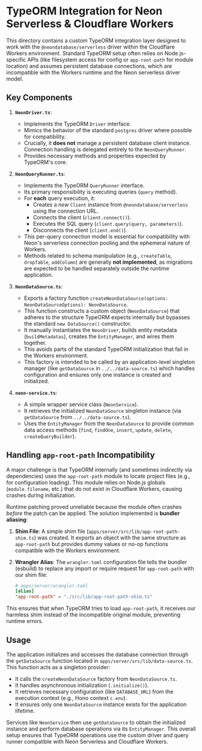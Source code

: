 # TypeORM Integration for Neon Serverless & Cloudflare Workers

This directory contains a custom TypeORM integration layer designed to work with the `@neondatabase/serverless` driver within the Cloudflare Workers environment. Standard TypeORM setup often relies on Node.js-specific APIs (like filesystem access for config or `app-root-path` for module location) and assumes persistent database connections, which are incompatible with the Workers runtime and the Neon serverless driver model.

## Key Components

1.  **`NeonDriver.ts`**:
    *   Implements the TypeORM `Driver` interface.
    *   Mimics the behavior of the standard `postgres` driver where possible for compatibility.
    *   Crucially, it **does not** manage a persistent database client instance. Connection handling is delegated entirely to the `NeonQueryRunner`.
    *   Provides necessary methods and properties expected by TypeORM's core.

2.  **`NeonQueryRunner.ts`**:
    *   Implements the TypeORM `QueryRunner` interface.
    *   Its primary responsibility is executing queries (`query` method).
    *   For **each** query execution, it:
        *   Creates a *new* `Client` instance from `@neondatabase/serverless` using the connection URL.
        *   Connects the client (`client.connect()`).
        *   Executes the SQL query (`client.query(query, parameters)`).
        *   Disconnects the client (`client.end()`).
    *   This per-query connection model is essential for compatibility with Neon's serverless connection pooling and the ephemeral nature of Workers.
    *   Methods related to schema manipulation (e.g., `createTable`, `dropTable`, `addColumn`) are generally **not implemented**, as migrations are expected to be handled separately outside the runtime application.

3.  **`NeonDataSource.ts`**:
    *   Exports a factory function `createNeonDataSource(options: NeonDataSourceOptions): NeonDataSource`.
    *   This function constructs a custom object (`NeonDataSource`) that adheres to the structure TypeORM expects internally but bypasses the standard `new DataSource()` constructor.
    *   It manually instantiates the `NeonDriver`, builds entity metadata (`buildMetadatas`), creates the `EntityManager`, and wires them together.
    *   This avoids parts of the standard TypeORM initialization that fail in the Workers environment.
    *   This factory is intended to be called by an application-level singleton manager (like `getDataSource` in `../../data-source.ts`) which handles configuration and ensures only one instance is created and initialized.

4.  **`neon-service.ts`**:
    *   A simple wrapper service class (`NeonService`).
    *   It retrieves the initialized `NeonDataSource` singleton instance (via `getDataSource` from `../../data-source.ts`).
    *   Uses the `EntityManager` from the `NeonDataSource` to provide common data access methods (`find`, `findOne`, `insert`, `update`, `delete`, `createQueryBuilder`).

## Handling `app-root-path` Incompatibility

A major challenge is that TypeORM internally (and sometimes indirectly via dependencies) uses the `app-root-path` module to locate project files (e.g., for configuration loading). This module relies on Node.js globals (`module.filename`, etc.) that do not exist in Cloudflare Workers, causing crashes during initialization.

Runtime patching proved unreliable because the module often crashes *before* the patch can be applied. The solution implemented is **bundler aliasing**:

1.  **Shim File**: A simple shim file (`apps/server/src/lib/app-root-path-shim.ts`) was created. It exports an object with the same structure as `app-root-path` but provides dummy values or no-op functions compatible with the Workers environment.

2.  **Wrangler Alias**: The `wrangler.toml` configuration file tells the bundler (esbuild) to replace any import or require request for `app-root-path` with our shim file:

    ```toml
    # apps/server/wrangler.toml
    [alias]
    "app-root-path" = "./src/lib/app-root-path-shim.ts"
    ```

This ensures that when TypeORM tries to load `app-root-path`, it receives our harmless shim instead of the incompatible original module, preventing runtime errors.

## Usage

The application initializes and accesses the database connection through the `getDataSource` function located in `apps/server/src/lib/data-source.ts`. This function acts as a singleton provider:

*   It calls the `createNeonDataSource` factory from `NeonDataSource.ts`.
*   It handles asynchronous initialization (`.initialize()`).
*   It retrieves necessary configuration (like `DATABASE_URL`) from the execution context (e.g., Hono context `c.env`).
*   It ensures only one `NeonDataSource` instance exists for the application lifetime.

Services like `NeonService` then use `getDataSource` to obtain the initialized instance and perform database operations via its `EntityManager`. This overall setup ensures that TypeORM operations use the custom driver and query runner compatible with Neon Serverless and Cloudflare Workers. 